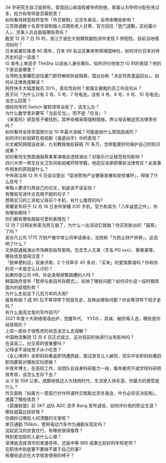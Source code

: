 34 岁研究生自习室猝死，曾因冠心病请假被导师拒绝，家属认为导师分配任务过多，校方和导师是否需担责？  
如何看待拜登政府宣布「外交抵制」北京冬奥会，会带来哪些影响？  
江苏南通数十名穿市容制服人员围抢老人甘蔗，官方回应「登门道歉，区纪委介入」，涉事人员会面临哪些责任？  
截至 12 月 7 日 10 时，浙江宁波在大规模核酸检测中发现 5 例阳性，目前当地情况如何？  
日本偷袭珍珠港 80 周年，日本 99 名议员集体参拜靖国神社，如何评价日本对待历史的这一态度？  
iG 宣布上单选手 TheShy 以自由人身份离队，如何评价他效力 iG 时的表现？他的下家会是哪里？  
台湾枪击案嫌犯逃往厦门即将解除防疫隔离，国台办称「决定将其遣返回台」，如何从法律角度解读？  
网传快手大幅度裁员 30%，真实性如何？若属实被裁的员工何去何从？  
孩子问「为什么只有 2 号、5 号、7 号电池，没有 4 号、8 号、9 号、10 号电池」该怎么回答？  
借给同学的 Switch 被校领导没收了，该怎么办？  
为什么数学里非要写「当且仅当」，而不是「仅当」？  
《亲爱的》原型孩子被找到，其养母被采取强制措施，养父母会被追究法律责任吗？  
如何看待全球多国房价达 10 年最大涨幅？可能是由什么原因造成的？  
如何评价赵丽颖在电视剧《谁是凶手》中的表现？  
论文被知网擅自收录，九旬教授维权获赔 70 多万，怎样能更好的保护自己的知识成果？  
如何看待文旅部通报蔡某某演唱会违规演出？对娱乐行业规范有何影响？  
四川大学一男生在女卫生间偷拍被开除学籍，他还应该承担哪些法律责任？此类事件频发的原因是什么？  
中央政治局 12 月 6 日会议提出「促进房地产业健康发展和良性循环」，释放了什么信号？  
审稿人要求引用自己的论文，到底该不该妥协？  
有哪些写进作文百用不腻的句子？  
想用实习的工资给父母买个手机，有什么推荐的吗?  
荣耀宣布将于 12 月 16 日发布荣耀 X30 手机，官方称其为「八年诚意之作」，你有哪些期待？  
你们都有哪些超级可爱的表情包？  
12 月 7 日网友称麦当劳又崩了，为什么一出活动它就崩？你买到新出的「猫窝」了吗？  
吴亦凡公司 1775 万财产被华帝公司申请保全，法院称「为防止财产转移」，这说明了什么？  
文旅部通报演出市场典型指导案例，包含艺人王某（艺名 PG xxx）、蔡某某等，哪些信息值得注意？  
「脱单便利店」现身济南，2 个月牵手 40 多对，「买来」的爱情靠谱吗？你和你的另一半是怎么认识的？  
如果你是公司 HR，你会录用频繁跳槽的人吗？  
韩国政府宣布「暂停与新冠共存模式」，反映了哪些问题？如何评价这一段时期其国内的疫情形势？  
为什么史前会下几百万年的大雨?  
报告称超 7 成 90 后不等领导下班就先走，反映出哪些问题？你会等领导下班才走吗？  
有什么提高文笔的写作技巧?  
2021 年度十大网络用语出炉，觉醒年代、 YYDS 、双减、破防等入选，哪些是你经常用的？  
上班一直处于很焦虑的状态该怎么去调解？  
中国物流集团 12 月 6 日正式成立，这对目前的快递行业有影响吗？  
在读高二，社交真的很重要吗？  
父母该不该给孩子从小吃苦？  
《女心理师》全职妈妈重返职场遭质疑，面试发言让人破防，现实中全职妈妈重回职场要面对哪些实际困难？  
中青年博士，在高校工作，没团队且自身科研能力一般，每年都完不成学校科研绩效考核，该怎么生存下去？  
从 0 到 558 公里，成都地铁迈入大线网时代，生活驶入快车道，你最大的感受是什么？  
外交部称「如美方一意孤行炒作所谓外交抵制北京冬奥会，中方必将坚决反制」，透露了哪些信息？  
《英雄联盟》前 SKT 战队 ADC 选手 Bang 宣布退役，如何评价他的职业生涯？  
哪些面霜比较好用？  
你摘抄过哪些人间清醒的文案呢？  
单日通勤 150km，使用电动汽车作为通勤车现实吗？  
说起武汉的衣食住行，有哪些值得推荐？  
特别爱加班的人是什么心理？  
读博是选择清华的普通导师，还是中等 985 成果比较好的年轻老师？  
在职场中到底要不要做不属于自己的事?  
有哪些适合在大学宿舍使用的椅子？  
